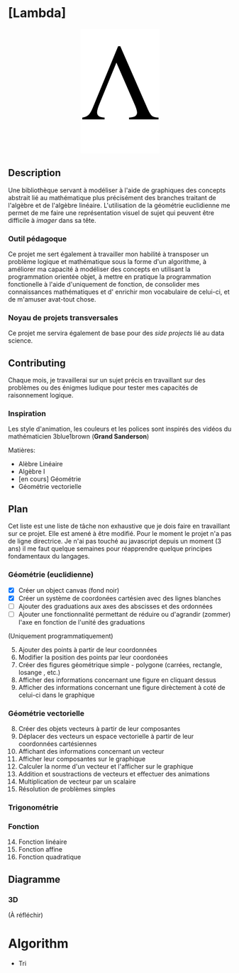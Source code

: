 # [Lambda]

<p align="center">
	<img src="res/transparent.png"/>
</p>

## Description
Une bibliothèque servant à modéliser à l'aide de graphiques des concepts abstrait lié au mathématique plus précisément
des branches traitant de l'algèbre et de l'algèbre linéaire. L'utilisation de la géométrie euclidienne me permet de me faire
une représentation visuel de sujet qui peuvent être difficile à _imager_ dans sa tête.

### Outil pédagoque
Ce projet me sert également à travailler mon habilité à transposer un problème logique et mathématique sous la forme d'un algorithme, à améliorer ma capacité à modéliser des concepts en utilisant la programmation orientée objet, à mettre en pratique la programmation fonctionelle à l'aide d'uniquement de fonction, de consolider mes connaissances mathématiques et d' enrichir mon vocabulaire de celui-ci, et de m'amuser avat-tout chose.

### Noyau de projets transversales
Ce projet me servira également de base pour des _side projects_ lié au data science.


## Contributing
Chaque mois, je travaillerai sur un sujet précis en travaillant sur des problèmes ou des énigmes ludique pour tester mes capacités de raisonnement logique.

### Inspiration
Les style d'animation, les couleurs et les polices sont inspirés des vidéos du mathématicien 3blue1brown (__Grand Sanderson__)

Matières:
- Alèbre Linéaire
- Algèbre I
- [en cours] Géométrie
- Géométrie vectorielle

## Plan
Cet liste est une liste de tâche non exhaustive que je dois faire en travaillant sur ce projet. Elle est amené à être modifié.
Pour le moment le projet n'a pas de ligne directrice. Je n'ai pas touché au javascript depuis un moment (3 ans) il me faut quelque semaines pour réapprendre quelque principes fondamentaux du langages.

### Géométrie (euclidienne)

- [x] Créer un object canvas (fond noir)
- [x] Créer un système de coordonées cartésien avec des lignes blanches
- [ ] Ajouter des graduations aux axes des abscisses et des ordonnées
- [ ] Ajouter une fonctionnalité permettant de réduire ou d'agrandir (zommer) l'axe en fonction de l'unité des graduations

(Uniquement programmatiquement)

5. Ajouter des points à partir de leur coordonnées
6. Modifier la position des points par leur coordonées
7. Créer des figures géométrique simple - polygone (carrées, rectangle, losange , etc.)
7. Afficher des informations concernant une figure en cliquant dessus
7. Afficher des informations concernant une figure dirèctement à coté de celui-ci dans le graphique

### Géométrie vectorielle
8. Créer des objets vecteurs à partir de leur composantes
9. Déplacer des vecteurs un espace vectorielle à partir de leur coordonnées cartésiennes
10. Affichant des informations concernant un vecteur
10. Afficher leur composantes sur le graphique
10. Calculer la norme d'un vecteur et l'afficher sur le graphique
11. Addition et soustractions de vecteurs et effectuer des animations
12. Multiplication de vecteur par un scalaire
13. Résolution de problèmes simples

### Trigonométrie


### Fonction
14. Fonction linéaire
15. Fonction affine
16. Fonction quadratique


## Diagramme

### 3D
(À réfléchir)

# Algorithm
- Tri
